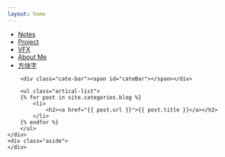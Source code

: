 ```yaml
---
layout: home
---
```


<div class="index-content blog">
    <div class="section">
        <ul class="artical-cate">
            <li class="on"><a href="/"><span>Notes</span></a></li>
            <li ><a href="/project"><span>Project</span></a></li>
            <li ><a href="/vfx"><span>VFX</span></a></li>
            <li ><a href="/aboutme"><span>About Me</span></a></li>
            <li ><a href="/opinion"><span>方块字</span></a></li>
        </ul>

        <div class="cate-bar"><span id="cateBar"></span></div>

        <ul class="artical-list">
        {% for post in site.categories.blog %}
            <li>
                <h2><a href="{{ post.url }}">{{ post.title }}</a></h2>
            </li>
        {% endfor %}
        </ul>
    </div>
    <div class="aside">
    </div>
</div>
